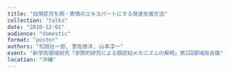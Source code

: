 ```yaml
---
title: "自閉症児を顔・表情のエキスパートにする発達支援方法"
collection: "talks"
date: "2010-12-01"
audience: "domestic"
format: "poster"
authors: "松田壮一郎, 菅佐原洋, 山本淳一"
event: "新学術領域研究「学際的研究による顔認知メカニズムの解明」第2回領域班会議"
location: "沖縄"
---
```

